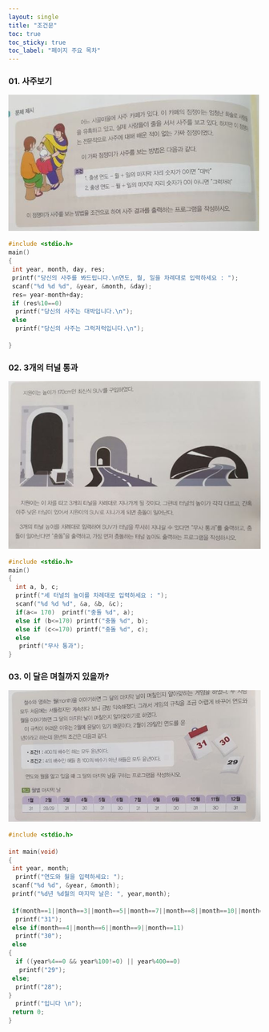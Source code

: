 ```yaml
---
layout: single
title: "조건문"
toc: true
toc_sticky: true
toc_label: "페이지 주요 목차"
---
```


### 01. 사주보기  
![saju](/assets/images/sajubolae.jpg)  
~~~c  
#include <stdio.h>
main()
{
 int year, month, day, res;
 printf("당신의 사주를 봐드립니다.\n연도, 월, 일을 차례대로 입력하세요 : ");
 scanf("%d %d %d", &year, &month, &day);
 res= year-month+day;
 if (res%10==0)
  printf("당신의 사주는 대박입니다.\n");
 else
  printf("당신의 사주는 그럭저럭입니다.\n");
 
}
~~~

### 02. 3개의 터널 통과  
![tunnel](/assets/images/tunnel.jpg)  
~~~c  
#include <stdio.h>
main()
{ 
  int a, b, c;
  printf("세 터널의 높이를 차례대로 입력하세요 : ");
  scanf("%d %d %d", &a, &b, &c);
  if(a<= 170)  printf("충돌 %d", a);
  else if (b<=170) printf("충돌 %d", b);
  else if (c<=170) printf("충돌 %d", c);
  else
   printf("무사 통과");
}
~~~

### 03. 이 달은 며칠까지 있을까?
![calendar](/assets/images/day.jpg)  
~~~c  
#include <stdio.h>
 
int main(void)
{
 int year, month;
  printf("연도와 월을 입력하세요: ");
 scanf("%d %d", &year, &month);
 printf("%d년 %d월의 마지막 날은: ", year,month);
 
 if(month==1||month==3||month==5||month==7||month==8||month==10||month==12)
  printf("31");
 else if(month==4||month==6||month==9||month==11)
  printf("30");
 else
{
  if ((year%4==0 && year%100!=0) || year%400==0)
   printf("29");
 else;
  printf("28");
}
  printf("입니다 \n");
 return 0;
}
~~~


